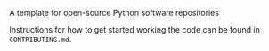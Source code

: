 A template for open-source Python software repositories

Instructions for how to get started working the code can be found in `CONTRIBUTING.md`.
